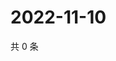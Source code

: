 # 2022-11-10

共 0 条

<!-- BEGIN WEIBO -->
<!-- 最后更新时间 Thu Nov 10 2022 21:48:11 GMT+0800 (China Standard Time) -->

<!-- END WEIBO -->

